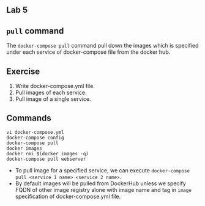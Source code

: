 ## Lab 5

## `pull` command
The `docker-compose pull` command pull down the images which is specified under each service of docker-compose file from the docker hub.

## Exercise
1. Write docker-compose.yml file.
2. Pull images of each service.
3. Pull image of a single service.

## Commands
```
vi docker-compose.yml
docker-compose config
docker-compose pull
docker images
docker rmi $(docker images -q)
docker-compose pull webserver
```

* To pull image for a specified service, we can execute `docker-compose pull <service 1 name> <service 2 name>`.
* By default images will be pulled from DockerHub unless we specify FQDN of other image registry alone with image name and tag in `image` specification of docker-compose.yml file.
